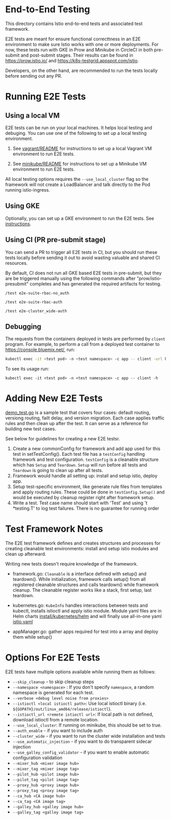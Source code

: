 # End-to-End Testing

This directory contains Istio end-to-end tests and associated test framework.

E2E tests are meant for ensure functional correcttness in an E2E environment to make sure Istio works with one or more deployments. For now, these tests run with GKE in Prow and Minikube in CircleCI in both pre-submit and post-submit stages. Their results can be found in https://prow.istio.io/ and https://k8s-testgrid.appspot.com/istio.

Developers, on the other hand, are recommended to run the tests locally before sending out any PR.


# Running E2E Tests

## Using a local VM
E2E tests can be run on your local machines. It helps local testing and debuging. You can use one of the following to set up a local testing environment.

1. See [vagrant/README](local/vagrant/README.md) for instructions to set up a local Vagrant VM environment to run E2E tests.

2. See [minikube/README](local/minikube/README.md) for instructions to set up a Minikube VM environment to run E2E tests.

All local testing options requires the `--use_local_cluster` flag so the framework will not create a LoadBalancer and talk directly to the Pod running istio-ingress.


## Using GKE
Optionally, you can set up a GKE environment to run the E2E tests. See [instructions](UsingGKE.md).


## Using CI (PR pre-submit stage)
You can send a PR to trigger all E2E tests in CI, but you should run these tests locally before sending it out to avoid wasting valuable and shared CI resources.

By default, CI does not run all GKE based E2E tests in pre-submit, but they are be triggered manually using the following commands after "prow/istio-presubmit" completes and has generated the required artifacts for testing.

`/test e2e-suite-rbac-no_auth`

`/test e2e-suite-rbac-auth`

`/test e2e-cluster_wide-auth`


## Debugging
The requests from the containers deployed in tests are performed by `client` program.
For example, to perform a call from a deployed test container to https://console.bluemix.net/, run:

```bash
kubectl exec -it <test pod> -n <test namespace> -c app -- client -url https://console.bluemix.net/
```

To see its usage run:

```
kubectl exec -it <test pod> -n <test namespace> -c app -- client -h
```


# Adding New E2E Tests
[demo_test.go](tests/bookinfo/demo_test.go) is a sample test that covers four cases: default routing, versiong routing, failt delay, and version migration.
Each case applies traffic rules and then clean up after the test. It can serve as a reference for building new test cases.

See below for guidelines for creating a new E2E testsr.
1. Create a new commonConfig for framework and add app used for this test in setTestConfig().
   Each test file has a `testConfig` handling framework and test configuration.
   `testConfig` is a cleanable structure which has  `Setup` and `Teardown`. `Setup` will run before all tests and `Teardown`
   is going to clean up after all tests.
2. Framework would handle all setting up: install and setup istio, deploy app.
3. Setup test-specific environment, like generate rule files from templates and apply routing rules.
   These could be done in `testConfig.Setup()` and would be executed by cleanup register right after framework setup.
4. Write a test. Test case name should start with 'Test' and using 't *testing.T' to log test failures.
   There is no guarantee for running order


# Test Framework Notes

The E2E test framework defines and creates structures and processes for creating cleanable test environments:
install and setup istio modules and clean up afterward.

Writing new tests doesn't require knowledge of the framework.

- framework.go: `Cleanable` is a interface defined with setup() and teardown(). While initialization, framework calls setup() from all registered cleanable
structures and calls teardown() while framework cleanup. The cleanable register works like a stack, first setup, last teardown.

- kubernetes.go: `KubeInfo` handles interactions between tests and kubectl, installs istioctl and apply istio module. Module yaml files are in Helm charts
[install/kubernetes/helm](../../install/kubernetes/helm) and will finally use all-in-one yaml [istio.yaml](../../install/kubernetes/istio.yaml)

- appManager.go: gather apps required for test into a array and deploy them while setup()

# Options For E2E Tests

E2E tests have multiple options available while running them as follows:

* `--skip_cleanup` - to skip cleanup steps
* `--namespace <namespace>` : If you don't specify `namespace`, a random namespace is generated for each test.
* `--verbose <debug level noise from proxies>`
* `--istioctl <local istioctl path>`: Use local istioctl binary (i.e. `${GOPATH}/out/linux_amd64/release/istioctl`).
* `--istioctl_url <remote istioctl url>`: If local path is not defined, download istioctl from a remote location.
* `--use_local_cluster`: If running on minikube, this should be set to true.
* `--auth_enable` - if you want to include auth
* `--cluster_wide` - if you want to run the cluster wide installation and tests
* `--use_automatic_injection` - if you want to do transparent sidecar injection
* `--use_galley_config_validator` - if you want to enable automatic configuration validation
* `--mixer_hub <mixer image hub>`
* `--mixer_tag <mixer image tag>`
* `--pilot_hub <pilot image hub>`
* `--pilot_tag <pilot image tag>`
* `--proxy_hub <proxy image hub>`
* `--proxy_tag <proxy image tag>`
* `--ca_hub <CA image hub>`
* `--ca_tag <CA image tag>`
* `--galley_hub <galley image hub>`
* `--galley_tag <galley image tag>`


